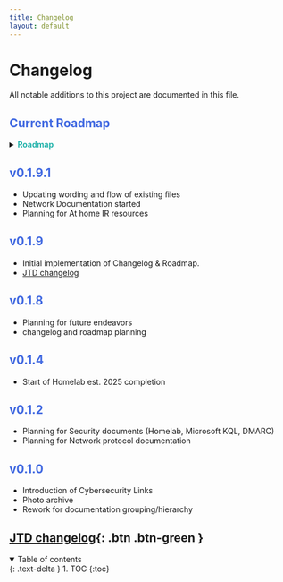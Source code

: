 ```yaml
---
title: Changelog
layout: default
---
```


# Changelog

All notable additions to this project are documented in this file.


## <span style="color: royalblue; font-weight: bold;">Current Roadmap</span>

<details markdown="block">
<summary> <span style="color: lightseagreen; font-weight: bold;">Roadmap</span> </summary>

## <span style="color: royalblue; font-weight: bold;">March 2025 Overhaul</span>

### <span style="color: lightseagreen; font-weight: bold;">Home Lab Project</span>{: .btn .btn-lightblue }

- Finish and rework part 6 (Active Directory)
- Start Malware Analysis lab, Splunk setup, File transfer/malware analysis, video doc. 
- add SQL server? 
- embedded videos (#<iframe width="420" height="315" src="//www.youtube.com/embed/w0K1wwSJZoc" frameborder="0" allowfullscreen="allowfullscreen">&nbsp;</iframe>
)

<details markdown="block">
<summary> <span style="color: lightseagreen; font-weight: bold;">Home Lab Future plans</span> </summary>

- plan migration to physical stack (build off LattePanda for Windows?, lepotato for Linux?)

- alternatively run Windows server off Dell Latitudes, Cheap thinkpad etc.

</details>

### <span style="color: lightseagreen; font-weight: bold;">Misc. tasklist</span>{: .btn .btn-lightblue }
- Wipe exif data
- organize


### <span style="color: lightseagreen; font-weight: bold;">Network Documentation</span>{: .btn .btn-lightblue }
- Create OSI model graphical rework, 3-way TCP handshake graphicals, IPV4/IPV6 documentation/graphics

- Revamp of Networking 101
- add breakdown for VBox virtual adapters, Windows Network properties breakdown, pfSense walkthrough. 
- order and organize folder


### <span style="color: lightseagreen; font-weight: bold;">IOC/IOA (indicator of compromise/attack) documentation</span>{: .btn .btn-lightblue }
- Create file, documentation overview, different OS ioc/ioa, 

###  <span style="color: lightseagreen; font-weight: bold;">Re-vamp of ChangeLog</span>{: .btn .btn-lightblue }
- breakdown of past additions and most notable docs.

</details>

## <span style="color: royalblue; font-weight: bold;">v0.1.9.1</span>
- Updating wording and flow of existing files
- Network Documentation started
- Planning for At home IR resources

## <span style="color: royalblue; font-weight: bold;">v0.1.9</span>
- Initial implementation of Changelog & Roadmap.
- [JTD changelog]

## <span style="color: royalblue; font-weight: bold;">v0.1.8</span>
- Planning for future endeavors
- changelog and roadmap planning

## <span style="color: royalblue; font-weight: bold;">v0.1.4</span>
- Start of Homelab est. 2025 completion 

## <span style="color: royalblue; font-weight: bold;">v0.1.2</span>
- Planning for Security documents (Homelab, Microsoft KQL, DMARC)
- Planning for Network protocol documentation 

## <span style="color: royalblue; font-weight: bold;">v0.1.0</span>
- Introduction of Cybersecurity Links
- Photo archive 
- Rework for documentation grouping/hierarchy

## [JTD changelog]{: .btn .btn-green }

<details open markdown="block">
  <summary>
    Table of contents
  </summary>
  {: .text-delta }
1. TOC
{:toc}
</details>


[JTD changelog]: https://just-the-docs.com/changelog/